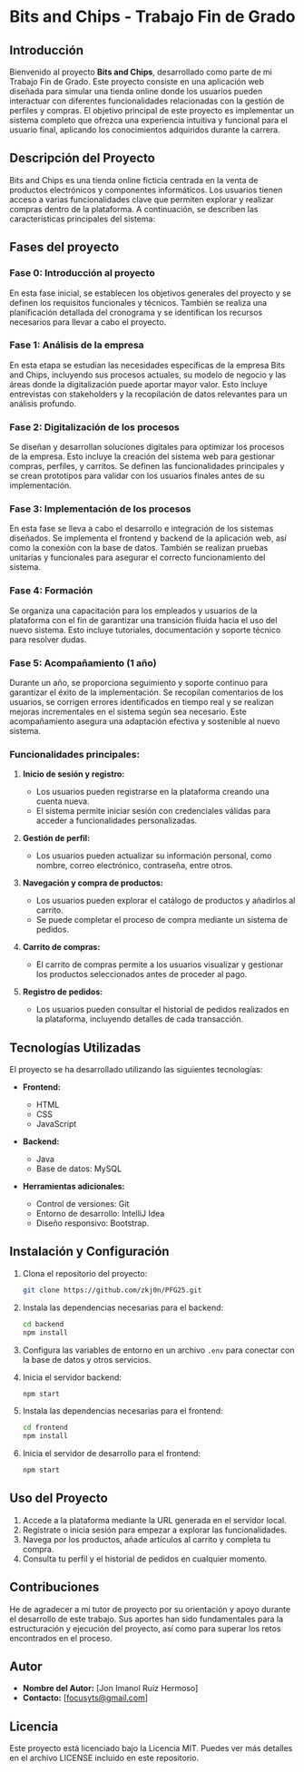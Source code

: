 # Bits and Chips - Trabajo Fin de Grado

## Introducción
Bienvenido al proyecto **Bits and Chips**, desarrollado como parte de mi Trabajo Fin de Grado. Este proyecto consiste en una aplicación web diseñada para simular una tienda online donde los usuarios pueden interactuar con diferentes funcionalidades relacionadas con la gestión de perfiles y compras. El objetivo principal de este proyecto es implementar un sistema completo que ofrezca una experiencia intuitiva y funcional para el usuario final, aplicando los conocimientos adquiridos durante la carrera.

## Descripción del Proyecto
Bits and Chips es una tienda online ficticia centrada en la venta de productos electrónicos y componentes informáticos. Los usuarios tienen acceso a varias funcionalidades clave que permiten explorar y realizar compras dentro de la plataforma. A continuación, se describen las características principales del sistema:

## Fases del proyecto

### Fase 0: Introducción al proyecto
En esta fase inicial, se establecen los objetivos generales del proyecto y se definen los requisitos funcionales y técnicos. También se realiza una planificación detallada del cronograma y se identifican los recursos necesarios para llevar a cabo el proyecto.

### Fase 1: Análisis de la empresa
En esta etapa se estudian las necesidades específicas de la empresa Bits and Chips, incluyendo sus procesos actuales, su modelo de negocio y las áreas donde la digitalización puede aportar mayor valor. Esto incluye entrevistas con stakeholders y la recopilación de datos relevantes para un análisis profundo.

### Fase 2: Digitalización de los procesos
Se diseñan y desarrollan soluciones digitales para optimizar los procesos de la empresa. Esto incluye la creación del sistema web para gestionar compras, perfiles, y carritos. Se definen las funcionalidades principales y se crean prototipos para validar con los usuarios finales antes de su implementación.

### Fase 3: Implementación de los procesos
En esta fase se lleva a cabo el desarrollo e integración de los sistemas diseñados. Se implementa el frontend y backend de la aplicación web, así como la conexión con la base de datos. También se realizan pruebas unitarias y funcionales para asegurar el correcto funcionamiento del sistema.

### Fase 4: Formación
Se organiza una capacitación para los empleados y usuarios de la plataforma con el fin de garantizar una transición fluida hacia el uso del nuevo sistema. Esto incluye tutoriales, documentación y soporte técnico para resolver dudas.

### Fase 5: Acompañamiento (1 año)
Durante un año, se proporciona seguimiento y soporte continuo para garantizar el éxito de la implementación. Se recopilan comentarios de los usuarios, se corrigen errores identificados en tiempo real y se realizan mejoras incrementales en el sistema según sea necesario. Este acompañamiento asegura una adaptación efectiva y sostenible al nuevo sistema.

### Funcionalidades principales:
1. **Inicio de sesión y registro:**
   - Los usuarios pueden registrarse en la plataforma creando una cuenta nueva.
   - El sistema permite iniciar sesión con credenciales válidas para acceder a funcionalidades personalizadas.

2. **Gestión de perfil:**
   - Los usuarios pueden actualizar su información personal, como nombre, correo electrónico, contraseña, entre otros.

3. **Navegación y compra de productos:**
   - Los usuarios pueden explorar el catálogo de productos y añadirlos al carrito.
   - Se puede completar el proceso de compra mediante un sistema de pedidos.

4. **Carrito de compras:**
   - El carrito de compras permite a los usuarios visualizar y gestionar los productos seleccionados antes de proceder al pago.

5. **Registro de pedidos:**
   - Los usuarios pueden consultar el historial de pedidos realizados en la plataforma, incluyendo detalles de cada transacción.

## Tecnologías Utilizadas
El proyecto se ha desarrollado utilizando las siguientes tecnologías:

- **Frontend:**
  - HTML
  - CSS
  - JavaScript

- **Backend:**
  - Java
  - Base de datos: MySQL

- **Herramientas adicionales:**
  - Control de versiones: Git
  - Entorno de desarrollo: IntelliJ Idea
  - Diseño responsivo: Bootstrap.

## Instalación y Configuración
1. Clona el repositorio del proyecto:
   ```bash
   git clone https://github.com/zkj0n/PFG25.git
   ```

2. Instala las dependencias necesarias para el backend:
   ```bash
   cd backend
   npm install
   ```

3. Configura las variables de entorno en un archivo `.env` para conectar con la base de datos y otros servicios.

4. Inicia el servidor backend:
   ```bash
   npm start
   ```

5. Instala las dependencias necesarias para el frontend:
   ```bash
   cd frontend
   npm install
   ```

6. Inicia el servidor de desarrollo para el frontend:
   ```bash
   npm start
   ```

## Uso del Proyecto
1. Accede a la plataforma mediante la URL generada en el servidor local.
2. Regístrate o inicia sesión para empezar a explorar las funcionalidades.
3. Navega por los productos, añade artículos al carrito y completa tu compra.
4. Consulta tu perfil y el historial de pedidos en cualquier momento.

## Contribuciones
He de agradecer a mi tutor de proyecto por su orientación y apoyo durante el desarrollo de este trabajo. Sus aportes han sido fundamentales para la estructuración y ejecución del proyecto, así como para superar los retos encontrados en el proceso.
## Autor
- **Nombre del Autor:** [Jon Imanol Ruiz Hermoso]
- **Contacto:** [focusyts@gmail.com]

## Licencia
Este proyecto está licenciado bajo la Licencia MIT. Puedes ver más detalles en el archivo LICENSE incluido en este repositorio.

